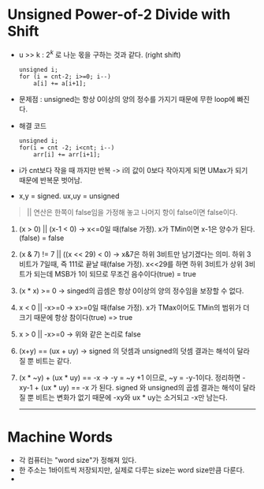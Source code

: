 # Unsigned Power-of-2 Divide with Shift
-  u >> k : $2^k$ 로 나눈 몫을 구하는 것과 같다. (right shift)


    ```
    unsigned i;
    for (i = cnt-2; i>=0; i--)
	    a[i] += a[i+1];
    ```
- 문제점 : unsigned는 항상 0이상의 양의 정수를 가지기 때문에 무한 loop에 빠진다.

- 해결 코드
    ```
    unsigned i;
    for(i = cnt -2; i<cnt; i--)
		arr[i] += arr[i+1];
    ```
- i가 cnt보다 작을 때 까지만 반복 -> i의 값이 0보다 작아지게 되면 UMax가 되기 때문에 반복문 벗어남.

- x,y = signed. ux,uy = unsigned
> || 연산은 한쪽이 false임을 가정해 놓고 나머지 항이 false이면 false이다.

1.  (x > 0) || (x-1 < 0)
	   -> x<=0일 때(false 가정). x가 TMin이면 x-1은 양수가 된다.(false) = false
2.  (x & 7) != 7 || ((x << 29) < 0)
	   -> x&7은 하위 3비트만 남기겠다는 의미. 하위 3비트가 7일때, 즉 111로 끝날 때(false 가정). x<<29를 하면 하위 3비트가 상위 3비트가 되는데 MSB가 1이 되므로 무조건 음수이다(true) = true 
3.  (x * x) >= 0
	   -> singed의 곱셈은 항상 0이상의 양의 정수임을 보장할 수 없다.
4.  x < 0 || -x>=0
	   -> x>=0일 때(false 가정). x가 TMax이어도 TMin의 범위가 더 크기 때문에 항상 참이다(true) => true
5.  x > 0 || -x>=0
	   -> 위와 같은 논리로 false
6.  (x+y) == (ux + uy)
	   -> signed 의 덧셈과 unsigned의 덧셈 결과는 해석이 달라질 뿐 비트는 같다.
7.  (x * ~y) + (ux * uy) == -x
	   -> -y = ~y +1 이므로, ~y = -y-1이다. 정리하면 -xy-1 + (ux * uy) == -x
	   가 된다. signed 와 unsigned의 곱셈 결과는 해석이 달라질 뿐 비트는 변화가 없기 때문에 -xy와 ux * uy는 소거되고 -x만 남는다.

    ---
    

# Machine Words
- 각 컴퓨터는 "word size"가 정해져 있다.
- 한 주소는 1바이트씩 저장되지만, 실제로 다루는 size는 word size만큼 다룬다.
- 